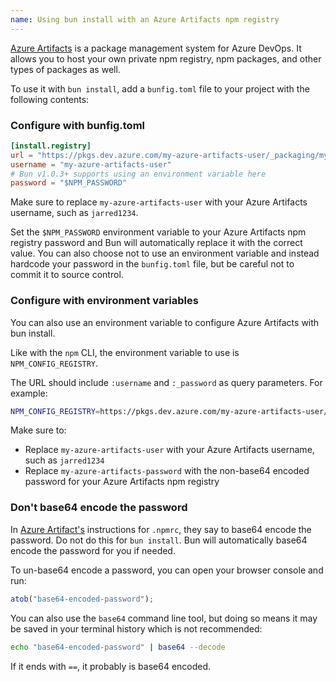```yaml
---
name: Using bun install with an Azure Artifacts npm registry
---
```


[Azure Artifacts](https://azure.microsoft.com/en-us/products/devops/artifacts) is a package management system for Azure DevOps. It allows you to host your own private npm registry, npm packages, and other types of packages as well.

To use it with `bun install`, add a `bunfig.toml` file to your project with the following contents:

### Configure with bunfig.toml

```toml#bunfig.toml
[install.registry]
url = "https://pkgs.dev.azure.com/my-azure-artifacts-user/_packaging/my-azure-artifacts-user/npm/registry"
username = "my-azure-artifacts-user"
# Bun v1.0.3+ supports using an environment variable here
password = "$NPM_PASSWORD"
```

Make sure to replace `my-azure-artifacts-user` with your Azure Artifacts username, such as `jarred1234`.

Set the `$NPM_PASSWORD` environment variable to your Azure Artifacts npm registry password and Bun will automatically replace it with the correct value. You can also choose not to use an environment variable and instead hardcode your password in the `bunfig.toml` file, but be careful not to commit it to source control.


### Configure with environment variables

You can also use an environment variable to configure Azure Artifacts with bun install.

Like with the `npm` CLI, the environment variable to use is `NPM_CONFIG_REGISTRY`.

The URL should include `:username` and `:_password` as query parameters. For example:

```bash
NPM_CONFIG_REGISTRY=https://pkgs.dev.azure.com/my-azure-artifacts-user/_packaging/my-azure-artifacts-user/npm/registry/:username=my-azure-artifacts-user:_password=my-azure-artifacts-password
```

Make sure to:

- Replace `my-azure-artifacts-user` with your Azure Artifacts username, such as `jarred1234`
- Replace `my-azure-artifacts-password` with the non-base64 encoded password for your Azure Artifacts npm registry

### Don't base64 encode the password

In [Azure Artifact's](https://learn.microsoft.com/en-us/azure/devops/artifacts/npm/npmrc?view=azure-devops&tabs=windows%2Cclassic) instructions for `.npmrc`, they say to base64 encode the password. Do not do this for `bun install`. Bun will automatically base64 encode the password for you if needed.

To un-base64 encode a password, you can open your browser console and run:

```js
atob("base64-encoded-password");
```

You can also use the `base64` command line tool, but doing so means it may be saved in your terminal history which is not recommended:

```bash
echo "base64-encoded-password" | base64 --decode
```

If it ends with `==`, it probably is base64 encoded.